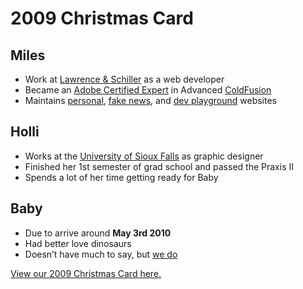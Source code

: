 # 2009 Christmas Card

## Miles

  * Work at [Lawrence & Schiller](http://www.l-s.com/) as a web developer
  * Became an [Adobe Certified Expert](http://www.adobe.com/support/certification/ace.html) in Advanced [ColdFusion](http://www.adobe.com/products/coldfusion/)
  * Maintains [personal](http://www.milesrausch.com/), [fake news](http://newsbleep.com/), and [dev playground](http://www.awayken.com/) websites

## Holli

  * Works at the [University of Sioux Falls](http://www.usiouxfalls.edu/) as graphic designer
  * Finished her 1st semester of grad school and passed the Praxis II
  * Spends a lot of her time getting ready for Baby

## Baby

  * Due to arrive around **May 3rd 2010**
  * Had better love dinosaurs
  * Doesn’t have much to say, but [we do](http://dearfuturekids.com/)

[View our 2009 Christmas Card here.](http://www.milesrauschfamily.com/ccard/2009/)
